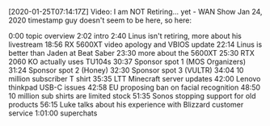 [2020-01-25T07:14:17Z] Video: I am NOT Retiring... yet - WAN Show Jan 24, 2020 
timestamp guy doesn't seem to be here, so here:


0:00 topic overview
2:02 intro
2:40 Linus isn't retiring, more about his livestream
18:56 RX 5600XT video apology and VBIOS update
22:14 Linus is better than Jaden at Beat Saber
23:30 more about the 5600XT
25:30 RTX 2060 KO actually uses TU104s
30:37 Sponsor spot 1 (MOS Organizers)
31:24 Sponsor spot 2 (Honey)
32:30 Sponsor spot 3 (VULTR)
34:04 10 million subscriber T shirt
35:35 LTT Minecraft server updates
42:00 Lenovo thinkpad USB-C issues
42:58 EU proposing ban on facial recognition
48:50 10 million sub shirts are limited stock
51:35 Sonos stopping support for old products
56:15 Luke talks about his experience with Blizzard customer service
1:01:00 superchats

